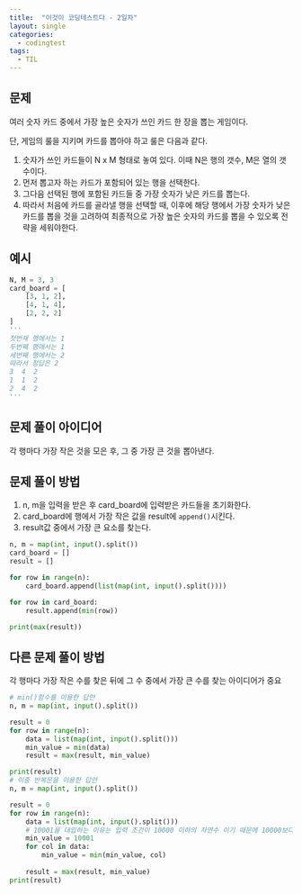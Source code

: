 ```yaml
---
title:  "이것이 코딩테스트다 - 2일차"
layout: single
categories:
  - codingtest
tags:
  - TIL
---
```

## 문제
여러 숫자 카드 중에서 가장 높은 숫자가 쓰인 카드 한 장을 뽑는 게임이다.

단, 게임의 룰을 지키며 카드를 뽑아야 하고 룰은 다음과 같다.

1. 숫자가 쓰인 카드들이 N x M 형태로 놓여 있다. 이때 N은 행의 갯수, M은 열의 갯수이다.
2. 먼저 뽑고자 하는 카드가 포함되어 있는 행을 선택한다.
3. 그다음 선택된 행에 포함된 카드들 중 가장 숫자가 낮은 카드를 뽑는다.
4. 따라서 처음에 카드를 골라낼 행을 선택할 때, 이후에 해당 행에서 가장 숫자가 낮은 카드를 뽑을 것을 고려하여 최종적으로 가장 높은 숫자의 카드를 뽑을 수 있오록 전략을 세워야한다.

## 예시
```python
N, M = 3, 3
card_board = [
    [3, 1, 2],
    [4, 1, 4],
    [2, 2, 2]
]
'''
첫번재 행에서는 1
두번째 행애서는 1
세번째 행에서는 2
따라서 정답은 2
3  4  2
1  1  2
2  4  2
'''
```

## 문제 풀이 아이디어
각 행마다 가장 작은 것을 모은 후, 그 중 가장 큰 것을 뽑아낸다.

## 문제 풀이 방법
1. n, m을 입력을 받은 후 card_board에 입력받은 카드들을 초기화한다.
2. card_board에 행에서 가장 작은 값을 result에 `append()`시킨다.
3. result값 중에서 가장 큰 요소를 찾는다.

```python
n, m = map(int, input().split())
card_board = []
result = []

for row in range(n):
    card_board.append(list(map(int, input().split())))

for row in card_board:
    result.append(min(row))

print(max(result))
```

## 다른 문제 풀이 방법
각 행마다 가장 작은 수를 찾은 뒤에 그 수 중에서 가장 큰 수를 찾는 아이디어가 중요

```python
# min()함수를 이용한 답안
n, m = map(int, input().split())

result = 0
for row in range(n):
    data = list(map(int, input().split()))
    min_value = min(data)
    result = max(result, min_value)

print(result)
# 이중 반복문을 이용한 답안
n, m = map(int, input().split())

result = 0
for row in range(n):
    data = list(map(int, input().split()))
    # 10001을 대입하는 이유는 입력 조건이 10000 이하의 자연수 이기 때문에 10000보다 큰 수를 대입함으로써, 10001보다 작은 수를 판별하기 위함
    min_value = 10001
    for col in data:
        min_value = min(min_value, col)
    
    result = max(result, min_value)
print(result)
```




